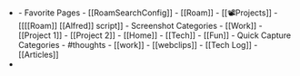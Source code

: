- <snip>
    - Favorite Pages
        - [[RoamSearchConfig]]
        - [[Roam]]
        - [[📽Projects]]
        - [[[[Roam]] [[Alfred]] script]]
    - Screenshot Categories
        - [[Work]]
            - [[Project 1]]
            - [[Project 2]]
        - [[Home]]
            - [[Tech]]
            - [[Fun]]
    - Quick Capture Categories
        - #thoughts
        - [[work]]
        - [[webclips]]
            - [[Tech Log]]
            - [[Articles]]
- </snip>
